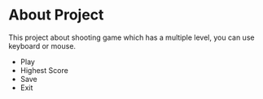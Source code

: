 # About Project 
This project about shooting game which has a multiple level, you can use keyboard or mouse.


<ul>
  <li>Play</li>
  <li>Highest Score</li>
  <li>Save</li>
  <li>Exit</li>
</ul>





